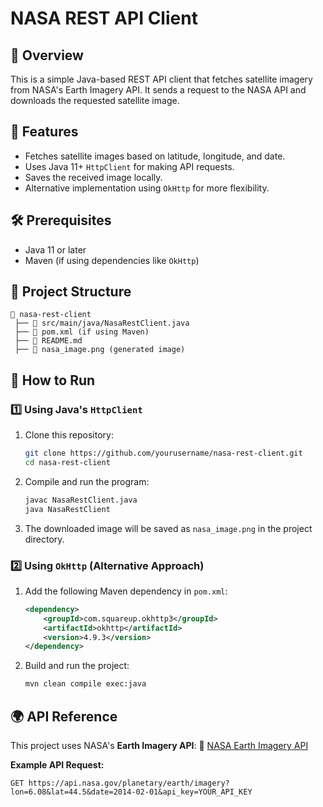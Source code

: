 # NASA REST API Client

## 🚀 Overview
This is a simple Java-based REST API client that fetches satellite imagery from NASA's Earth Imagery API. It sends a request to the NASA API and downloads the requested satellite image.

## 📌 Features
- Fetches satellite images based on latitude, longitude, and date.
- Uses Java 11+ `HttpClient` for making API requests.
- Saves the received image locally.
- Alternative implementation using `OkHttp` for more flexibility.

## 🛠️ Prerequisites
- Java 11 or later
- Maven (if using dependencies like `OkHttp`)

## 📂 Project Structure
```
📁 nasa-rest-client
 ├── 📄 src/main/java/NasaRestClient.java
 ├── 📄 pom.xml (if using Maven)
 ├── 📄 README.md
 ├── 📄 nasa_image.png (generated image)
```

## 🚀 How to Run

### 1️⃣ Using Java's `HttpClient`
1. Clone this repository:
   ```sh
   git clone https://github.com/yourusername/nasa-rest-client.git
   cd nasa-rest-client
   ```
2. Compile and run the program:
   ```sh
   javac NasaRestClient.java
   java NasaRestClient
   ```
3. The downloaded image will be saved as `nasa_image.png` in the project directory.

### 2️⃣ Using `OkHttp` (Alternative Approach)
1. Add the following Maven dependency in `pom.xml`:
   ```xml
   <dependency>
       <groupId>com.squareup.okhttp3</groupId>
       <artifactId>okhttp</artifactId>
       <version>4.9.3</version>
   </dependency>
   ```
2. Build and run the project:
   ```sh
   mvn clean compile exec:java
   ```

## 🌍 API Reference
This project uses NASA's **Earth Imagery API**:
🔗 [NASA Earth Imagery API](https://api.nasa.gov/)

**Example API Request:**
```
GET https://api.nasa.gov/planetary/earth/imagery?lon=6.08&lat=44.5&date=2014-02-01&api_key=YOUR_API_KEY
```


